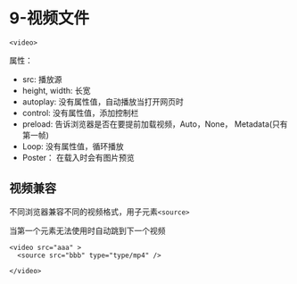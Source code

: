 # 9-视频文件

`<video>`

属性：
  
  - src: 播放源
  - height, width: 长宽
  - autoplay: 没有属性值，自动播放当打开网页时
  - control: 没有属性值，添加控制栏
  - preload: 告诉浏览器是否在要提前加载视频，Auto，None， Metadata(只有第一帧) 
  - Loop: 没有属性值，循环播放
  - Poster： 在载入时会有图片预览
  
## 视频兼容
  
不同浏览器兼容不同的视频格式，用子元素`<source>`
  
当第一个元素无法使用时自动跳到下一个视频
  
```
<video src="aaa" >
  <source src="bbb" type="type/mp4" />

</video>

```

